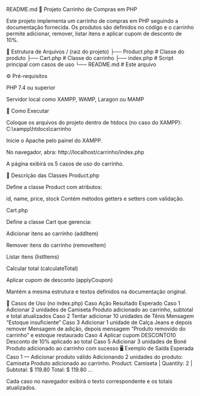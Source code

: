 README.md
🛒 Projeto Carrinho de Compras em PHP

Este projeto implementa um carrinho de compras em PHP seguindo a documentação fornecida.
Os produtos são definidos no código e o carrinho permite adicionar, remover, listar itens e aplicar cupom de desconto de 10%.

📂 Estrutura de Arquivos
/ (raiz do projeto)
├── Product.php   # Classe do produto
├── Cart.php      # Classe do carrinho
├── index.php     # Script principal com casos de uso
└── README.md     # Este arquivo

⚙️ Pré-requisitos

PHP 7.4 ou superior

Servidor local como XAMPP, WAMP, Laragon ou MAMP

🚀 Como Executar

Coloque os arquivos do projeto dentro de htdocs (no caso do XAMPP):
C:\xampp\htdocs\carrinho

Inicie o Apache pelo painel do XAMPP.

No navegador, abra:
http://localhost/carrinho/index.php

A página exibirá os 5 casos de uso do carrinho.

📝 Descrição das Classes
Product.php

Define a classe Product com atributos:

id, name, price, stock
Contém métodos getters e setters com validação.

Cart.php

Define a classe Cart que gerencia:

Adicionar itens ao carrinho (addItem)

Remover itens do carrinho (removeItem)

Listar itens (listItems)

Calcular total (calculateTotal)

Aplicar cupom de desconto (applyCoupon)

Mantém a mesma estrutura e textos definidos na documentação original.

🧪 Casos de Uso (no index.php)
Caso	Ação	Resultado Esperado
Caso 1	Adicionar 2 unidades de Camiseta	Produto adicionado ao carrinho, subtotal e total atualizados
Caso 2	Tentar adicionar 10 unidades de Tênis	Mensagem “Estoque insuficiente”
Caso 3	Adicionar 1 unidade de Calça Jeans e depois remover	Mensagem de adição, depois mensagem “Produto removido do carrinho” e estoque restaurado
Caso 4	Aplicar cupom DESCONTO10	Desconto de 10% aplicado ao total
Caso 5	Adicionar 3 unidades de Boné	Produto adicionado ao carrinho com sucesso
🖥️ Exemplo de Saída Esperada
Caso 1 — Adicionar produto válido
Adicionando 2 unidades do produto: Camiseta
Produto adicionado ao carrinho.
Product: Camiseta | Quantity: 2 | Subtotal: $ 119.80
Total: $ 119.80
...


Cada caso no navegador exibirá o texto correspondente e os totais atualizados.
